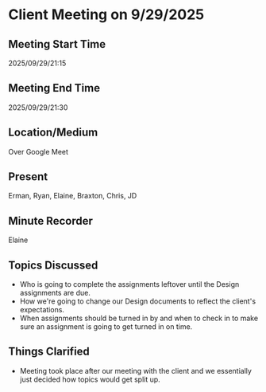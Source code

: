 # Client Meeting on 9/29/2025

## Meeting Start Time
2025/09/29/21:15

## Meeting End Time
2025/09/29/21:30

## Location/Medium
Over Google Meet

## Present
Erman, Ryan, Elaine, Braxton, Chris, JD

## Minute Recorder
Elaine

## Topics Discussed
- Who is going to complete the assignments leftover until the Design assignments are due.
- How we're going to change our Design documents to reflect the client's expectations.
- When assignments should be turned in by and when to check in to make sure an assignment is going to get turned in on time.

## Things Clarified
- Meeting took place after our meeting with the client and we essentially just decided how topics would get split up.
